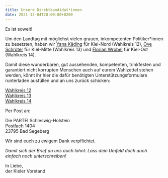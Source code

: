 ```yaml
---
title: Unsere Direktkandidat*innen
date: 2021-12-04T20:00:00+0200
---
```


Es ist soweit!

Um den Landtag mit möglichst vielen grauen, inkompetenten Politiker*innen zu besetzten, haben wir [Yana Käding](https://die-partei.sh/ki/ltw22/Anlage-7-LWK12.pdf) für Kiel-Nord (Wahlkreis 12), [Ove Schröter](https://die-partei.sh/ki/ltw22/Anlage-7-LWK13.pdf) für Kiel-Mitte (Wahlkreis 13) und [Florian Wrobel](https://die-partei.sh/ki/ltw22/Anlage-7-LWK14.pdf) für Kiel-Ost (Wahlkreis 14).

Damit diese wunderbaren, gut aussehenden, kompetenten, trinkfesten und garantiert nicht korrupten Menschen auch auf eurem Wahlzettel stehen werden, könnt ihr hier die dafür benötigten Unterstützungsformulare runterladen ausfüllen und an uns zurück schicken:

[Wahlkreis 12](https://die-partei.sh/ki/ltw22/Anlage-7-LWK12.pdf)  
[Wahlkreis 13](https://die-partei.sh/ki/ltw22/Anlage-7-LWK13.pdf)  
[Wahlkreis 14](https://die-partei.sh/ki/ltw22/Anlage-7-LWK14.pdf)  

Per Post an:

Die PARTEI Schleswig-Holstein  
Postfach 1404  
23795 Bad Segeberg  

Wir sind euch zu ewigem Dank verpflichtet.

*Damit sich der Brief an uns auch lohnt: Lass dein Umfeld doch auch einfach noch unterschreiben!*

In Liebe,  
der Kieler Vorstand

